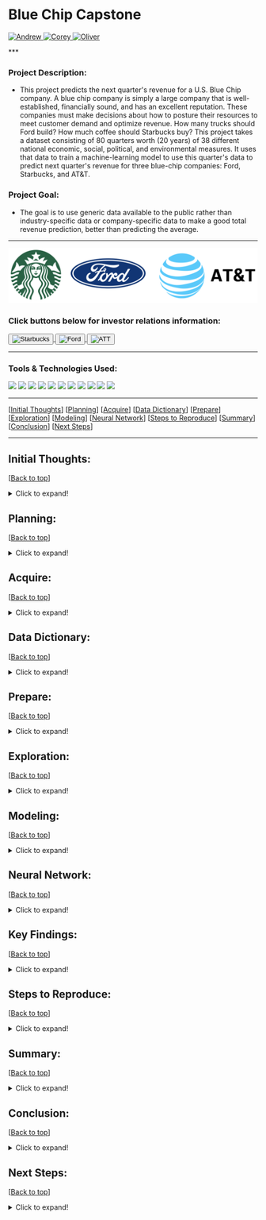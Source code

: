 <!-- #region -->


# Blue Chip Capstone 
<p>
  <a href="https://github.com/Andrew-Casey" target="_blank">
    <img alt="Andrew" src="https://img.shields.io/github/followers/Andrew-Casey?label=Follow_Andrew&style=social" />
  </a> 
  <a href="https://github.com/corey-hermesch" target="_blank">
    <img alt="Corey" src="https://img.shields.io/github/followers/corey-hermesch?label=Follow_Corey&style=social" />
  </a>
  <a href="https://github.com/OKPTaylor" target="_blank">
    <img alt="Oliver" src="https://img.shields.io/github/followers/OKPTaylor?label=Follow_Oliver&style=social" />  
  </a>
</p>
***

### Project Description:
- This project predicts the next quarter's revenue for a U.S. Blue Chip company. A blue chip company is simply a large company that is well-established, financially sound, and has an excellent reputation. These companies must make decisions about how to posture their resources to meet customer demand and optimize revenue. How many trucks should Ford build? How much coffee should Starbucks buy? This project takes a dataset consisting of 80 quarters worth (20 years) of 38 different national economic, social, political, and environmental measures. It uses that data to train a machine-learning model to use this quarter's data to predict next quarter's revenue for three blue-chip companies: Ford, Starbucks, and AT&T.

### Project Goal:
- The goal is to use generic data available to the public rather than industry-specific data or company-specific data to make a good total revenue prediction, better than predicting the average.
***

![Banner](Photos/banner.png)
### Click buttons below for investor relations information:
<p>
  <a href="https://investor.starbucks.com/ir-home/default.aspx" target="_blank">
    <button>
      <img alt="Starbucks" src="(Photos/starbucks.png)" width="50" height="50" />
    </button>
  </a> 
  <a href="https://shareholder.ford.com/Investors/Home/default.aspx" target="_blank">
    <button>
      <img alt="Ford" src="(Photos/ford.png)" width="50" height="50" />
    </button>
  </a>
  <a href="https://investors.att.com/" target="_blank">
    <button>
      <img alt="ATT" src="(Photos/att.png)" width="50" height="50" />  
    </button>
  </a>
</p>


***

### Tools & Technologies Used: 

![](https://img.shields.io/static/v1?message=Python&logo=python&labelColor=5c5c5c&color=2f5f98&logoColor=white&label=%20)
![](https://img.shields.io/static/v1?message=Pandas&logo=pandas&labelColor=5c5c5c&color=2f5f98&logoColor=white&label=%20)
![](https://img.shields.io/static/v1?message=SciKit-Learn&logo=scikit-learn&labelColor=5c5c5c&color=2f5f98&logoColor=white&label=%20)
![](https://img.shields.io/static/v1?message=SciPy&logo=scipy&labelColor=5c5c5c&color=2f5f98&logoColor=white&label=%20)
![](https://img.shields.io/static/v1?message=NumPy&logo=numpy&labelColor=5c5c5c&color=2f5f98&logoColor=white&label=%20)
![](https://img.shields.io/static/v1?message=MatPlotLib&logo=python&labelColor=5c5c5c&color=2f5f98&logoColor=white&label=%20)
![](https://img.shields.io/static/v1?message=Seaborn&logo=python&labelColor=5c5c5c&color=2f5f98&logoColor=white&label=%20)
![](https://img.shields.io/static/v1?message=Tableau&logo=tableau&labelColor=5c5c5c&color=2f5f98&logoColor=white&label=%20)
![](https://img.shields.io/static/v1?message=Markdown&logo=markdown&labelColor=5c5c5c&color=2f5f98&logoColor=white&label=%20)
![](https://img.shields.io/static/v1?message=GitHub&logo=github&labelColor=5c5c5c&color=2f5f98&logoColor=white&label=%20)
![](https://img.shields.io/badge/TensorFlow-2.6.0-FF6F00?logo=tensorflow)

***
<a name="top"></a>
[[Initial Thoughts](#Initial_Thoughts)]
[[Planning](#Planning)]
[[Acquire](#Acquire)]
[[Data Dictionary](#Data_Dictionary)]
[[Prepare](#Prepare)]
[[Exploration](#Exploration)] 
[[Modeling](#Modeling)]
[[Neural Network](#Neural_Network)]
[[Steps to Reproduce](#Steps_to_Reproduce)]
[[Summary](#Summary)]
[[Conclusion](#Conclusion)]
[[Next Steps](#Next_Steps)]
___


## <a name="Initial_Thoughts"></a>Initial Thoughts: 
[[Back to top](#top)]
    
<details>
  <summary>Click to expand!</summary>

***
    
Inspired by the profound quote, 'Everything, Everywhere, all at once,' our project delves into the fascinating world of interconnectedness, recognizing how various elements across different locations and scenarios influence each other simultaneously. Our primary objective revolves around uncovering influential features hidden within data segments from diverse sectors. These features hold the potential to significantly impact revenue performance.

By gaining a deep understanding of these subtle insights, our aim is to empower decision-makers with advanced knowledge of the external factors that shape their revenues. This newfound awareness equips them to adapt their business strategies proactively, leveraging this valuable information to drive success in their ventures.

With the above in mind, some initial questions we had:
- Are our target variables normally distributed?
- What features are statistically significant to our targets?
- Can the same features work for multiple targets? (Targets tested separately)
- What are the impacts of negative and positive correlating features?

***
    
</details>

## <a name="Planning"></a>Planning: 
[[Back to top](#top)]
    
<details>
  <summary>Click to expand!</summary>

***
    
- Generated a range of innovative ideas for revenue-affecting features through productive brainstorming sessions. 
- Organized tasks using a Kanban board, efficiently tracking their progress under categories like 'Needs to be done', 'Doing', and 'Done'. 
- Collaboratively compiled and maintained a shared knowledge document, ensuring seamless dissemination of new information, ideas, and functions across the team. 
- Set clear milestone due dates and benchmarks (including measures of success), providing a solid foundation for measuring progress and achieving project goals.

***
    
</details>

## <a name="Acquire"></a>Acquire: 
[[Back to top](#top)]
    
<details>
  <summary>Click to expand!</summary>

***
    
During the "Acquire" phase of our project, we collected a rich dataset comprising 40 features meticulously sourced from over 17 distinct websites. Notable among them are:
- Federal Reserve Economic Data (FRED)
- Bureau of Labor & Statistics (BLS)
- Organization for Economic Cooperation and Development (OECD)
    
Bringing all this valuable data together, we created a unified and coherent dataframe. This comprehensive dataframe incorporates data spanning two decades, encompassing 80 quarters. Each row represents one quarter, containing all pertinent revenue figures and associated features. See data dictionary below:

***
    
</details>

## <a name="Data_Dictionary"></a>Data Dictionary: 
[[Back to top](#top)]
    
<details>
  <summary>Click to expand!</summary>

***

| Feature | Definition (measurement)|
|:--------|:-----------|
|adjusted_revenue| The total quarterly revenue of the target Company in dollars adjusted for inflation|
|Year| The year of the data |
|Quarter| The quarter of the data |
|Population|The U.S. population for the quarter| 
|Median_house_income| The median household income per quarter in dollars|
|Federal_fund_rate| The interest rate that U.S. banks pay one another top borrow or loan money overnight (percentage)|
|Unemp_rate| The unemployment rate, the number of residents without a job and looking for work divided by the total number of residents|
|Home_ownership_rate| Home ownership rate by population|
|Government_spending| Government spending in billions of dollars|
|Gdp_deflated| measures changes in the prices of goods and services produced in the United States|
|Cpi_all_items_avg| Measures price change experienced by urban consumers; the average change in price over time of a market basket of consumer goods and services|
|Avg_temperature| The avg temperature in fahrenheit for the quarter|
|Avg_precipitation| The avg rainfall in inches for the quarter|
|Palmer_drought_index| The magnitude of PDSI indicates the severity of the departure from normal soil moisture conditions|
|eci|The Employment Cost Index, is a quarterly measure of the change in the price of labor, defined as compensation per employee hour worked|
|dow|Quarterly Dow Jones Industrial average|
|P_election| If it is a presidential election year (1=yes)|
|Midterm_election| If it is a midterm election year (1=yes)|
|Violent_crime_rate|Violent crimes (involve force or threat of force) per 100,000 |
|Consumer_confidence_index| An indication of future developments based on households' responses 100+ being a positive outlook|
|Case_shiller_index| benchmark of average single-family home prices in the U.S., calculated monthly based on changes in home prices over the prior three months |
|Prime| The prime rate is the interest rate that commercial banks charge creditworthy customers|
|Man_new_order|Motor Vehicles and Parts, Monthly, Seasonally Adjusted (in millions of dollars)|
|Construction_res|Total amount spent on residential construction (in millions of dollars)|
|CLI|The composite leading indicator, designed to provide early signals of turning points in business cycles|
|Soy|Soy bean prices|
|Misery_index|The measure of economic distress felt by everyday people, due to the risk of (or actual) joblessness combined with an increasing cost of living| 

***
    
</details>

## <a name="Prepare"></a>Prepare: 
[[Back to top](#top)]
    
<details>
  <summary>Click to expand!</summary>


***
    
#### Data Preparation Process:
    
***
    
- Most of the financial data we encountered was relatively clean and had minimal null values.
- The null values we did encounter were mainly due to missing data that did not extend beyond 2020.
    

***
    
#### Handling Missing Values:
    
***
    
- For variables where it made sense, we filled in missing values using a 3-period weighted moving average.

- However, for variables where filling in missing data would be unreliable, we decided to drop those variables.
    - Variables dropped:
        - Personal Consumption Expenditures
        - Air Quality
        - Happiness Index
        - Flu Season Severity
        - Jobs Added
        - Producer Price Index
        - Household Debt to Income Ratio
        - Air Travel
        - Number of Weddings/Divorces
        - Legal Immigration
        - Inventory to Sales Ratio
        - Business Confidence Index
        - Natural Disasters
        - Number of Conflicts
    
    - Variables with missing values filled
        - Median Household Income
        - Consumer Expenditure Survey (Health)
        - Consumer Expenditure Survey (Housing)
        - Consumer Expenditure Survey (Entertainment)
        - Consumer Confidence Index

    
***
    
#### Adjust Monetary Variables
    
***
    
- We used the CPI method of deflating all of our monetary variables. 
    - The Formula is as follows: 2003 Price x (2023 CPI / 2003 CPI) = 2023 Price
    

    
***    

#### Dataframe Preparation for Exploration:
    
***

1. First, we lagged the revenue back one quarter. This ensured that revenue would be predicting the quarter ahead of it. For instance, 2022 Q4 data would be used to predict 2023 Q1 revenue.

2. Next, we removed the top row, which contained data relevant to predicting Q3 2023. (Unnecessary for this study)

3. After meticulous data analysis, we successfully isolated a single line of crucial data, representing Q1 2023. This significant data was set aside as a separate 1-line dataframe, and it holds the key to predicting Q2 revenue for industry giants like Ford, ATT, and Starbucks. As we progress through the project, we eagerly await the Q2 revenue numbers for Ford and ATT, scheduled for release on 27th and 26th July 2023, respectively. Starbucks, on the other hand, will reveal their information on 1st August 2023. These official figures will serve as our benchmark to verify and validate the accuracy of our predictions.


    
</details>

## <a name="Exploration"></a>Exploration: 
[[Back to top](#top)]
    
<details>
  <summary>Click to expand!</summary>

***

#### Data Split and Model Selection:

***
    
- At the outset, we divided our data into training and test sets following a 75/25 split. As our modeling approach incorporates GridSearch, a traditional train-validate-test division was deemed unnecessary.

***
#### Testing for Normalcy and Statistical Methodology:
***
- To ensure the reliability of our analysis, we applied the Shapiro-Wilks test to examine the normality of our target variables. Notably, none of our targets exhibited a normal distribution. Acknowledging this, we opted for the utilization of appropriate statistical methods suited for non-parametric data.

***    

#### Spearman's Rank Correlation for Continuous Variables:

***
    
- To gauge the relationships between our continuous variables and targets, we employed Spearman's rank correlation test. This rigorous examination allowed us to test each variable for significance concerning each target.

***
    
#### Data-Driven Approach to Feature Selection:
    
***
    
- Remaining unbiased, we allowed the data and statistical tests to guide our feature selection process. Consequently, we prepared three distinct sets of features based on what was statistically significant to each of our targets: Ford, AT&T, and Starbucks.

- By adopting this meticulous approach, we have laid a robust foundation for our predictive modeling and analysis, ensuring the accuracy and relevance of our results.

</details>

## <a name="Modeling"></a>Modeling: 
[[Back to top](#top)]
    
<details>
  <summary>Click to expand!</summary>

***
    
#### Feature Selection with KBest:

***    

To enhance our model's performance, we initially scaled the data and employed the KBest method to identify the most important features for each target:

- After KBest feature selection:
    - Ford: 15 features
    - Starbucks: 19 features
    - AT&T: 13 features

***
    
#### Regression Models and GridSearch:

***    

Subsequently, we employed GridSearch/Cross Validation to explore various hyperparameters for the following regression models using the selected features from the training data:

- LassoLars
- Generalized Linear Model
- Polynomial Regression

If polynomial regression degree = 1 was chosen as the best model, this would be equivalent to Ordinary Least Squares regression.

***
    
#### Model Evaluation:
    
***    

To assess model performance, we measured two key metrics on the training data: Root Mean Squared Error (RMSE) and the coefficient of determination ($R^2$):

- RMSE: The average difference between predicted and actual values.
- $R^2$: Also known as the coefficient of determination. This value represents the percentage of the variance in our target variable that is explained by our independent variables.

***
    
#### Selecting the Best Model:

***    
    
We selected the model that demonstrated the lowest RMSE and the highest $R^2$ values. This top-performing model was then utilized to predict values on our test dataset.

***
    
#### Predicting the Next Quarter:

***    
    
Finally, using the one-line data frame in concert with the best performing model, we made predictions for the next quarter.

</details>

## <a name="Nural_Network"></a>Neural Network: 
[[Back to top](#top)]
    
<details>
  <summary>Click to expand!</summary>


Words
- smart things
    - even smarter things

</details>

## <a name="Key_Findings"></a>Key Findings: 
[[Back to top](#top)]
    
<details>
  <summary>Click to expand!</summary>

***
    
#### Non-Normal Distribution of Targets:
    
***
- Our target variables were found to be non-normally distributed, impacting our choice of statistical methods.
    
***
    
#### Starbucks as DOW and S&P 500 Proxy:
    
***    
    
- While not officially designated as a proxy, Starbucks' revenue shows a close alignment with the movement of the DOW and S&P 500, making it a 'de-facto' proxy.
    - A "Dow proxy" or "S&P 500 proxy" typically refers to an investment or financial instrument that closely mimics the performance of the Dow Jones Industrial Average or Standard and Poor's 500. 

*** 
    
#### Impact of AT&T Acquisition:
    
***
    
- In 2005, the merger of SBC (Southwestern Bell Corp.) and AT&T resulted in a noticeable revenue jump from $15.81B to $43.04B between April 2005 and October 2006. This acquisition was not accounted for by our independent features.

***
    
#### Revenue Comparison with Inflation Adjustment:
    
***
    
- While Ford's overall revenue has shown an upward trend since 2003, the picture changes when we account for inflation. Inflation-adjusted revenue reveals a different story, indicating a decline over the years. The most significant decrease occurred during the 2008 financial crisis, where revenue plummeted from 61.8B in Q4 2007 to 34.98B in Q4 2008, resulting in a substantial 26.88B decrease. Despite some recovery, particularly in Q3 2009, with revenue reaching around 49.18B, Ford never fully bounced back from the impact of the Great Recession. Since then, their revenue has remained relatively stable, albeit at a lower level. (All figures presented are in inflation-adjusted dollars.)

***
    
#### Starbucks' Resilience and Recovery:

***
    
- Starbucks demonstrated resilience during COVID and was minimally affected by the 2008 Great Recession.

***    
    
#### Impact of COVID and Great Recession on AT&T:
    
***    
    
- AT&T was heavily impacted by COVID, and the 2008 Great Recession had no significant effect on the company.
    - Unfortunately, AT&T has not fully recovered since COVID.

***
    
#### Ford's Struggle with Recession and COVID:

***
    
- Ford was heavily impacted by the 2008 Great Recession and faced significant challenges during COVID due to supply chain issues. However, Ford is now approaching pre-COVID revenue numbers.

***
    
#### Correlation of Features with Companies:

***
    
- Out of 38 (total features before removing unnecessary columns) :
    - 10 were found to be correlated with all three companies 
    - 6 did not correlate with any of the three.
We used the following combinations for our targets (after KBest feature selection:
    - Ford: 15 features
    - Starbucks: 19 features
    - AT&T: 13 features


***
    
#### Successful Proof of Concept:
    
***
    
- Our approach and methodology have been proven successful in building a prediction model, laying a solid foundation for future work.

</details>

## <a name="Steps_to_Reproduce"></a>Steps to Reproduce: 
[[Back to top](#top)]
    
<details>
  <summary>Click to expand!</summary>


To facilitate easy replication of our analysis, follow these steps:
***
    
#### Clone this repository.

***    

- Read the CSV into a notebook using the following command:
    - df = pd.read_csv("entire_df_ford_starbucks_att_adjusted.csv.csv")

***
    
#### Prepped Data:
    
***
    
- The data is already prepped, so no additional data preparation is required.

***
    
#### Utilize Provided Functions:
    
***
    
- Utilize the functions provided in the wrangle.py, explore.py, and modeling.py files included in the Github repository.
- These functions will assist you in various data wrangling, exploration, and modeling tasks.

***
    
#### Copy Project_Apollo_Final_Notebook:
    
***
    
- Run the Project_Apollo_Final_Notebook.ipynb file to start your analysis.

***    
    
#### Split into Train and Test Datasets:
    
***
    
- Use the split_data() function provided in the explore.py file to split your data into train and test datasets using the 75/25 method.

***    
    
#### Explore the Data:
    
***    
    
- Utilize the functions provided in the explore.py file for data exploration.
- Visualize the data and conduct statistical tests to gain insights into its characteristics.

***    
    
#### Scale and Model the Data:

***
    
- Use the functions from the modeling.py file to scale and model your data.
- Implement appropriate regression techniques to predict the desired outcomes.

***
    
#### Analyze Outputs and Form Conclusions:
    
***
    
- Carefully examine the outputs of your analysis.
- Form conclusions based on the results obtained from the modeling process.

***
    
#### Summarize with Recommendations/Next Steps:

***
    
- Summarize your findings and insights.
- Provide recommendations for further action or possible next steps based on your analysis.

By following these steps and leveraging the provided functions, you can successfully reproduce our analysis and gain valuable insights from the dataset.

</details>

## <a name="Summary"></a>Summary: 
[[Back to top](#top)]
    
<details>
  <summary>Click to expand!</summary>


The goal of this project was to predict revenue for a Blue Chip Company in the next quarter. We explored the potential of economic, socio-economic, and environmental factors in predicting revenue gains and losses. Overall, the project achieved promising results in predicting revenue for Ford, ATT, and Starbucks, showcasing the potential of the selected features and models.

</details>

## <a name="Conclusion"></a>Conclusion: 
[[Back to top](#top)]
    
<details>
  <summary>Click to expand!</summary>


We can conclude that our project successfully explored the use of economic, socio-economic, and environmental factors to predict revenue gains and losses for Ford, ATT, and Starbucks. Through rigorous feature selection and testing, we identified key variables and developed models that outperformed baseline predictions and produced respectable RMSE and R2 values.

For Ford, we predict a slight decrease in revenue for Q2 compared to the previous quarter. Meanwhile, the ATT model also demonstrated promising results, projecting an increase in revenue for Q2 compared to Q1. Lastly, the Starbucks model yielded positive outcomes, indicating a slight revenue increase for Q2 in comparison to Q1.

It is worth mentioning that all the models employed the LassoLars model for their predictions.

Overall, our project highlights the potential of leveraging various factors to predict revenue changes for these companies. While further refinements and validations are needed, these results offer valuable insights and opportunities for future analysis and decision-making in their respective industries.

</details>

## <a name="Next_Steps"></a>Next Steps: 
[[Back to top](#top)]
    
<details>
  <summary>Click to expand!</summary>


Based on the project findings, we can make the following recommendations and outline potential next steps:

1. Further Refinement and Validation:
   - Validate the models by comparing the predicted revenue with the actual revenue for multiple quarters to ensure consistent performance.
   - Perform additional statistical tests and analysis to validate the relationships between the selected features and revenue changes.
   - Refine the models by incorporating additional relevant variables or exploring different algorithms to improve predictive accuracy.


2. Business Impact and Decision-Making:
   - Evaluate the impact of predicted revenue changes on business operations, financial planning, and resource allocation.
   - Conduct sensitivity analysis to assess the potential outcomes under different revenue scenarios and identify areas that require strategic attention.


3. Continuous Data Collection and Feature Selection:
   - Continuously gather updated data on economic, socio-economic, and environmental factors to capture real-time market dynamics.
   - Refine the feature selection process by exploring new variables that could enhance the models' predictive power.


4. Monitor External Factors:
   - Stay updated on industry trends, regulatory changes, and market conditions that could impact the revenue of Ford, ATT, and Starbucks.
   - Monitor external factors such as consumer behavior, competitor performance, and macroeconomic indicators to capture additional insights for revenue forecasting.


5. Collaboration and Feedback:
   - Engage with domain experts and business stakeholders to gain a deeper understanding of the factors influencing revenue changes and gather valuable insights.


6. Expand to Other Companies:
   - Apply the knowledge gained from this project to predict revenue changes for other companies in the automotive, telecommunications, and food and beverage industries.
   - Adapt and refine the models for different market sectors. 

By following these recommendations and embarking on the suggested next steps, organizations can leverage data-driven revenue predictions to make informed decisions, optimize business strategies, and gain a competitive edge in the market.

</details>





<!-- #endregion -->

```python

```
